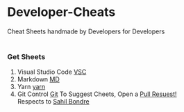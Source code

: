 # Developer-Cheats
Cheat Sheets handmade by Developers for Developers <br><br>
### Get Sheets
1. Visual Studio Code [VSC](VS-Code)
2. Markdown [MD](Markdown)
3. Yarn [yarn](Yarn)
4. Git Control [Git](Git)
To Suggest Cheets, Open a [Pull Resuest!](https://github.com/Timothy-Wangwe/Developer-Cheats/pull/new/master)<br>
Respects to [Sahil Bondre](https://github.com/godcrampy)
